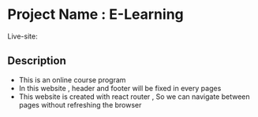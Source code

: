 # Project Name : E-Learning

Live-site: 

## Description

* This is an online course program
* In this website , header and footer will be fixed in every pages
* This website is created with react router , So we can navigate between pages without refreshing the browser

